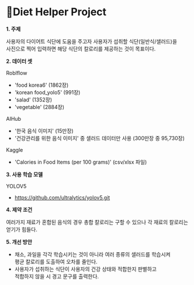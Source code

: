 # 📁Diet Helper Project

**1. 주제**

사용자의 다이어트 식단에 도움을 주고자 사용자가 섭취할 식단(일반식/샐러드)을 \
사진으로 찍어 입력하면 해당 식단의 칼로리를 제공하는 것이 목표이다.


**2. 데이터 셋**

Roblflow
- 'food korea6' (1862장)
- 'korean food_yolo5' (991장)
- 'salad' (1352장)
- 'vegetable' (2884장)

AIHub
- '한국 음식 이미지' (15만장)
- '건강관리를 위한 음식 이미지' 중 샐러드 데이터만 사용 (300만장 중 95,730장)

Kaggle
- 'Calories in Food Items (per 100 grams)' (csv/xlsx 파일)


**3. 사용 학습 모델**

YOLOV5
- https://github.com/ultralytics/yolov5.git


**4. 제약 조건**

여러가지 재료가 혼합된 음식의 경우 총합 칼로리는 구할 수 있으나 각 재료의 칼로리는 얻기가 힘들다.


**5. 개선 방안**

- 채소, 과일을 각각 학습시키는 것이 아니라 여러 종류의 샐러드를 학습시켜\
  평균 칼로리를 도출하여 오차를 줄인다.
- 사용자가 섭취하는 식단이 사용자의 건강 상태와 적합한지 판별하고\
  적합하지 않을 시 경고 문구를 출력한다.
